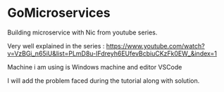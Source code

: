 # GoMicroservices
Building microservice with Nic from youtube series.

Very well explained in the series : https://www.youtube.com/watch?v=VzBGi_n65iU&list=PLmD8u-IFdreyh6EUfevBcbiuCKzFk0EW_&index=1

Machine i am using is Windows machine and editor VSCode

I will add the problem faced during the tutorial along with solution.
